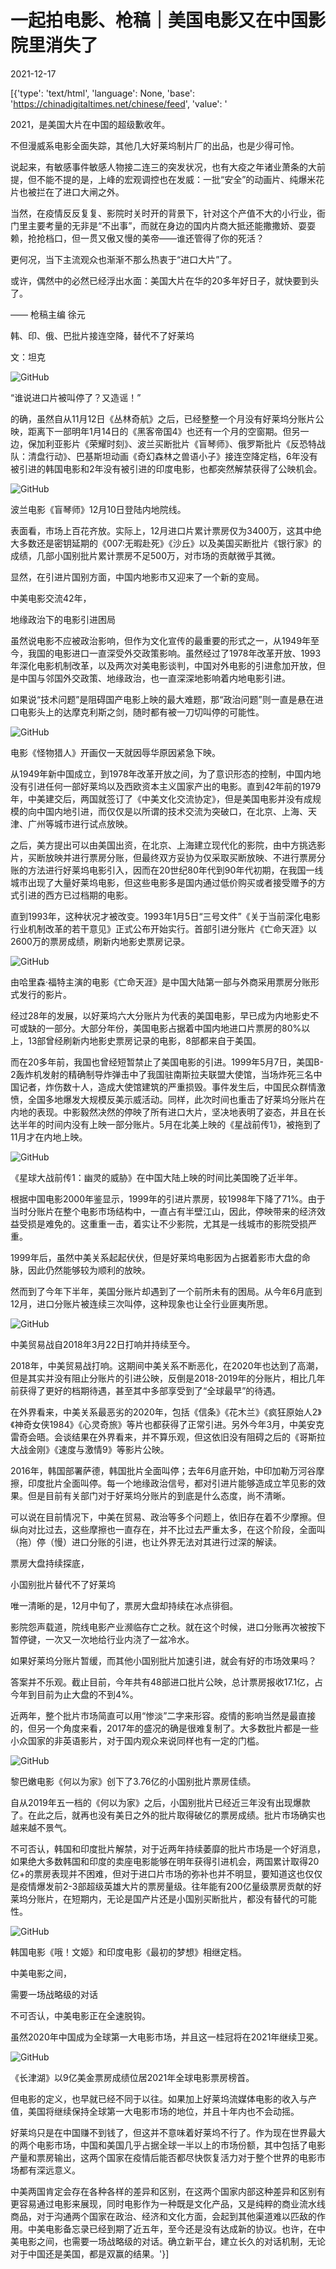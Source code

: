 # 一起拍电影、枪稿｜美国电影又在中国影院里消失了

2021-12-17

[{'type': 'text/html', 'language': None, 'base': 'https://chinadigitaltimes.net/chinese/feed', 'value': '

2021，是美国大片在中国的超级歉收年。

不但漫威系电影全面失踪，其他几大好莱坞制片厂的出品，也是少得可怜。

说起来，有敏感事件敏感人物接二连三的突发状况，也有大疫之年诸业萧条的大前提，但不能不提的是，上峰的宏观调控也在发威：一批“安全”的动画片、纯爆米花片也被拦在了进口大闸之外。

当然，在疫情反反复复、影院时关时开的背景下，针对这个产值不大的小行业，衙门里主要考量的无非是“不出事”，而就在身边的国内片商大抵还能撒撒娇、耍耍赖，抢抢档口，但一贯又傲又慢的美帝——谁还管得了你的死活？

更何况，当下主流观众也渐渐不那么热衷于“进口大片”了。

或许，偶然中的必然已经浮出水面：美国大片在华的20多年好日子，就快要到头了。

—— 枪稿主编 徐元



韩、印、俄、巴批片接连空降，替代不了好莱坞

文：坦克

![GitHub](https://chinadigitaltimes.net/chinese/files/2021/12/post-674592-61bc149651c04.)

“谁说进口片被叫停了？又造谣！”

的确，虽然自从11月12日《丛林奇航》之后，已经整整一个月没有好莱坞分账片公映，距离下一部明年1月14日的《黑客帝国4》也还有一个月的空窗期。但另一边，保加利亚影片《荣耀时刻》、波兰买断批片《盲琴师》、俄罗斯批片《反恐特战队：清盘行动》、巴基斯坦动画《奇幻森林之兽语小子》接连空降定档，6年没有被引进的韩国电影和2年没有被引进的印度电影，也都突然解禁获得了公映机会。

![GitHub](https://chinadigitaltimes.net/chinese/files/2021/12/post-674592-61bc1499f0f47.png)

波兰电影《盲琴师》12月10日登陆内地院线。

表面看，市场上百花齐放。实际上，12月进口片累计票房仅为3400万，这其中绝大多数还是密钥延期的《007:无暇赴死》《沙丘》以及美国买断批片《银行家》的成绩，几部小国别批片累计票房不足500万，对市场的贡献微乎其微。

显然，在引进片国别方面，中国内地影市又迎来了一个新的变局。

中美电影交流42年，

地缘政治下的电影引进困局

虽然说电影不应被政治影响，但作为文化宣传的最重要的形式之一，从1949年至今，我国的电影进口一直深受外交政策影响。虽然经过了1978年改革开放、1993年深化电影机制改革，以及两次对美电影谈判，中国对外电影的引进愈加开放，但是中国与邻国外交政策、地缘政治，也一直深深地影响着内地电影引进。

如果说“技术问题”是阻碍国产电影上映的最大难题，那“政治问题”则一直是悬在进口电影头上的达摩克利斯之剑，随时都有被一刀切叫停的可能性。

![GitHub](https://chinadigitaltimes.net/chinese/files/2021/12/post-674592-61bc149bded9a.)

电影《怪物猎人》开画仅一天就因辱华原因紧急下映。

从1949年新中国成立，到1978年改革开放之间，为了意识形态的控制，中国内地没有引进任何一部好莱坞以及西欧资本主义国家产出的电影。直到42年前的1979年，中美建交后，两国就签订了《中美文化交流协定》，但是美国电影并没有成规模的向中国内地引进，而仅仅是以所谓的技术交流为突破口，在北京、上海、天津、广州等城市进行试点放映。

之后，美方提出可以由美国出资，在北京、上海建立现代化的影院，由中方挑选影片，买断放映并进行票房分账，但最终双方妥协为仅采取买断放映、不进行票房分账的方法进行好莱坞电影引入，因而在20世纪80年代到90年代初期，在我国一线城市出现了大量好莱坞电影，但这些电影多是国内通过低价购买或者接受赠予的方式引进的西方已过档期的电影。

直到1993年，这种状况才被改变。1993年1月5日“三号文件”《关于当前深化电影行业机制改革的若干意见》正式公布开始实行。首部引进分账片《亡命天涯》以2600万的票房成绩，刷新内地影史票房记录。

![GitHub](https://chinadigitaltimes.net/chinese/files/2021/12/post-674592-61bc149e14ca3.)

由哈里森·福特主演的电影《亡命天涯》是中国大陆第一部与外商采用票房分账形式发行的影片。

经过28年的发展，以好莱坞六大分账片为代表的美国电影，早已成为内地影史不可或缺的一部分。大部分年份，美国电影占据着中国内地进口片票房的80%以上，13部曾经刷新内地影史票房记录的电影，8部都来自于美国。

而在20多年前，我国也曾经短暂禁止了美国电影的引进。1999年5月7日，美国B-2轰炸机发射的精确制导炸弹击中了我国驻南斯拉夫联盟大使馆，当场炸死三名中国记者，炸伤数十人，造成大使馆建筑的严重损毁。事件发生后，中国民众群情激愤，全国多地爆发大规模反美示威活动。同样，此次时间也重击了好莱坞分账片在内地的表现。中影毅然决然的停映了所有进口大片，坚决地表明了姿态，并且在长达半年的时间内没有上映一部分账片。5月在北美上映的《星战前传1》，被拖到了11月才在内地上映。

![GitHub](https://chinadigitaltimes.net/chinese/files/2021/12/post-674592-61bc14a0b03a0.png)

《星球大战前传1：幽灵的威胁》在中国大陆上映的时间比美国晚了近半年。

根据中国电影2000年鉴显示，1999年的引进片票房，较1998年下降了71%。由于当时分账片在整个电影市场结构中，一直占有半壁江山，因此，停映带来的经济效益受损是难免的。这重重一击，着实让不少影院，尤其是一线城市的影院受损严重。

1999年后，虽然中美关系起起伏伏，但是好莱坞电影因为占据着影市大盘的命脉，因此仍然能够较为顺利的放映。

然而到了今年下半年，美国分账片却遇到了一个前所未有的困局。从今年6月底到12月，进口分账片被连续三次叫停，这种现象也让全行业匪夷所思。

![GitHub](https://chinadigitaltimes.net/chinese/files/2021/12/post-674592-61bc14a29ea4f.)

中美贸易战自2018年3月22日打响并持续至今。

2018年，中美贸易战打响。这期间中美关系不断恶化，在2020年也达到了高潮，但是其实并没有阻止分账片的引进公映，反倒是2018-2019年的分账片，相比几年前获得了更好的档期待遇，甚至其中多部享受到了“全球最早”的待遇。

在外界看来，中美关系最恶劣的2020年，包括《信条》《花木兰》《疯狂原始人2》《神奇女侠1984》《心灵奇旅》等片也都获得了正常引进。另外今年3月，中美安克雷奇会晤。会谈结果在外界看来，并不算乐观，但这依旧没有阻碍之后的《哥斯拉大战金刚》《速度与激情9》等影片公映。

2016年，韩国部署萨德，韩国批片全面叫停；去年6月底开始，中印加勒万河谷摩擦，印度批片全面叫停。每一个地缘政治信号，都对引进片能够造成立竿见影的效果。但是目前有关部门对于好莱坞分账片的到底是什么态度，尚不清晰。

可以说在目前情况下，中美在贸易、政治等多个问题上，依旧存在着不少摩擦。但纵向对比过去，这些摩擦也一直存在，并不比过去严重太多，在这个阶段，全面叫（拖）停（慢）进口分账的引进，也让外界无法对其进行过深的解读。

票房大盘持续探底，

小国别批片替代不了好莱坞

唯一清晰的是，12月中旬了，票房大盘却持续在冰点徘徊。

影院怨声载道，院线电影产业濒临存亡之秋。就在这个时候，进口分账再次被按下暂停键，一次又一次地给行业内浇了一盆冷水。

如果好莱坞分账片暂缓，而其他小国别批片加速引进，就会有好的市场效果吗？

答案并不乐观。截止目前，今年共有48部进口批片公映，总计票房报收17.1亿，占今年到目前为止大盘的不到4%。

近两年，整个批片市场简直可以用“惨淡”二字来形容。疫情的影响当然是最直接的，但另一个角度来看，2017年的盛况的确是很难复制了。大多数批片都是一些小众国家的非英语影片，对于国内观众来说同样也有一定的门槛。

![GitHub](https://chinadigitaltimes.net/chinese/files/2021/12/post-674592-61bc14a6bc83a.png)

黎巴嫩电影《何以为家》创下了3.76亿的小国别批片票房佳绩。

自从2019年五一档的《何以为家》之后，小国别批片已经近三年没有出现爆款了。在此之后，就再也没有美日之外的批片取得破亿的票房成绩。批片市场确实也越来越不景气。

不可否认，韩国和印度批片解禁，对于近两年持续萎靡的批片市场是一个好消息，如果绝大多数韩国和印度的卖座电影能够在明年获得引进机会，两国累计取得20亿+的票房表现并不困难，但对于进口片市场的弥补也并不明显，要知道这也仅仅是疫情爆发前2-3部超级英雄大片的票房量级。往年能有200亿量级票房贡献的好莱坞分账片，在短期内，无论是国产片还是小国别买断批片，都没有替代的可能性。

![GitHub](https://chinadigitaltimes.net/chinese/files/2021/12/post-674592-61bc14ab3f596.png)

韩国电影《哦！文姬》和印度电影《最初的梦想》相继定档。

中美电影之间，

需要一场战略级的对话

不可否认，中美电影正在全速脱钩。

虽然2020年中国成为全球第一大电影市场，并且这一桂冠将在2021年继续卫冕。

![GitHub](https://chinadigitaltimes.net/chinese/files/2021/12/post-674592-61bc14ad6497e.)

《长津湖》以9亿美金票房成绩位居2021年全球电影票房榜首。

但电影的定义，也早就已经不同于以往。如果加上好莱坞流媒体电影的收入与产值，美国将继续保持全球第一大电影市场的地位，并且十年内也不会动摇。

好莱坞只是在中国赚不到钱了，但这并不意味着好莱坞不行了。作为现在世界最大的两个电影市场，中国和美国几乎占据全球一半以上的市场份额，其中包括了电影产量和票房输出，这两个国家在疫情后能否都尽快恢复活力对于整个世界的电影市场都有深远意义。

中美两国肯定会存在各种各样的差异和区别，在这两个国家内部这种差异和区别有更容易通过电影来展现，同时电影作为一种既是文化产品，又是纯粹的商业流水线商品，对于沟通两个国家在政治、经济和文化方面，会起到其他渠道难以匹敌的作用。中美电影备忘录已经到期了近五年，至今还是没有达成新的协议。也许，在中美电影之间，也需要一场战略级的对话。确立新平台，建立长久的对话机制，无论对于中国还是美国，都是双赢的结果。'}]